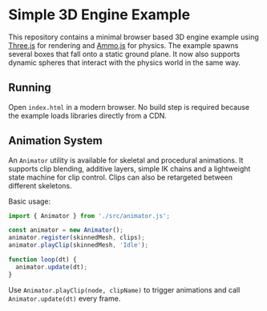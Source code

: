 # Simple 3D Engine Example

This repository contains a minimal browser based 3D engine example using
[Three.js](https://threejs.org/) for rendering and
[Ammo.js](https://github.com/kripken/ammo.js/) for physics. The example spawns
several boxes that fall onto a static ground plane. It now also supports
dynamic spheres that interact with the physics world in the same way.

## Running

Open `index.html` in a modern browser. No build step is required because the
example loads libraries directly from a CDN.

## Animation System

An `Animator` utility is available for skeletal and procedural animations. It
supports clip blending, additive layers, simple IK chains and a lightweight
state machine for clip control. Clips can also be retargeted between different
skeletons.

Basic usage:

```javascript
import { Animator } from './src/animator.js';

const animator = new Animator();
animator.register(skinnedMesh, clips);
animator.playClip(skinnedMesh, 'Idle');

function loop(dt) {
  animator.update(dt);
}
```

Use `Animator.playClip(node, clipName)` to trigger animations and call
`Animator.update(dt)` every frame.
